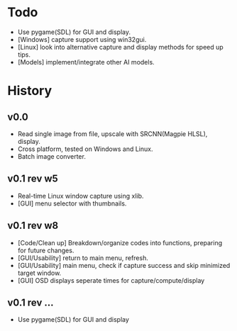 # Todo
- Use pygame(SDL) for GUI and display.
- [Windows] capture support using win32gui.
- [Linux] look into alternative capture and display methods for speed up tips.
- [Models] implement/integrate other AI models.

# History
## v0.0
- Read single image from file, upscale with SRCNN(Magpie HLSL), display.
- Cross platform, tested on Windows and Linux.
- Batch image converter.

## v0.1 rev w5
- Real-time Linux window capture using xlib.
- [GUI] menu selector with thumbnails.

## v0.1 rev w8
- [Code/Clean up] Breakdown/organize codes into functions, preparing for future changes.
- [GUI/Usability] return to main menu, refresh.
- [GUI/Usability] main menu, check if capture success and skip minimized target window.
- [GUI] OSD displays seperate times for capture/compute/display

## v0.1 rev ...
- Use pygame(SDL) for GUI and display
